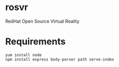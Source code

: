 # rosvr
RedHat Open Source Virtual Reality

# Requirements
```
yum install node
npm install express body-parser path serve-index
```

